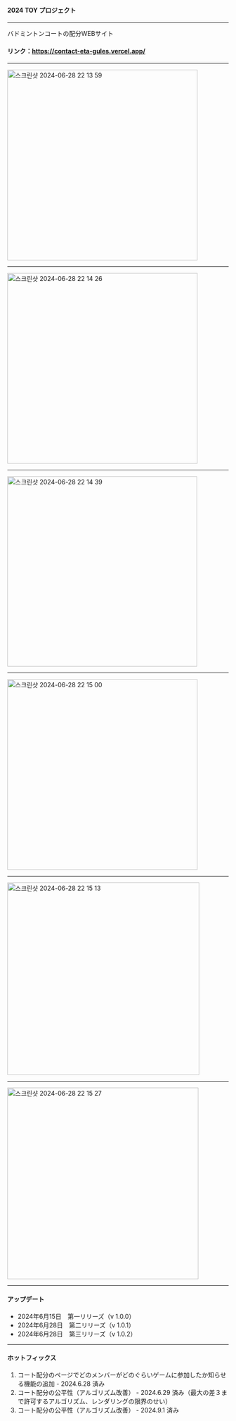 #### 2024 TOY プロジェクト

---

バドミントンコートの配分WEBサイト

#### リンク：https://contact-eta-gules.vercel.app/

---

<img width="433" alt="스크린샷 2024-06-28 22 13 59" src="https://github.com/Yang-Min-Seok/contact/assets/83502596/ad4c7192-26e5-4b69-8cda-c52fee36dd93">

---

<img width="433" alt="스크린샷 2024-06-28 22 14 26" src="https://github.com/Yang-Min-Seok/contact/assets/83502596/3966efbc-5f79-4579-bbf3-2713bc42d063">

---

<img width="432" alt="스크린샷 2024-06-28 22 14 39" src="https://github.com/Yang-Min-Seok/contact/assets/83502596/f7728239-cccd-43f2-8e98-5b41890a7271">

---

<img width="433" alt="스크린샷 2024-06-28 22 15 00" src="https://github.com/Yang-Min-Seok/contact/assets/83502596/dde95b74-f6aa-47c5-bb65-c7e4e1d00d02">

---

<img width="437" alt="스크린샷 2024-06-28 22 15 13" src="https://github.com/Yang-Min-Seok/contact/assets/83502596/57e579ae-a0c8-43cc-9432-d2b5aa9c9b08">

---

<img width="435" alt="스크린샷 2024-06-28 22 15 27" src="https://github.com/Yang-Min-Seok/contact/assets/83502596/9f27a4ed-115e-4d2e-8734-ba53a71af5f8">

---

#### アップデート
+ 2024年6月15日　第一リリーズ（v 1.0.0）
+ 2024年6月28日　第二リリーズ（v 1.0.1）
+ 2024年6月28日　第三リリーズ（v 1.0.2）

---

#### ホットフィックス
1. コート配分のページでどのメンバーがどのぐらいゲームに参加したか知らせる機能の追加 - 2024.6.28 済み
2. コート配分の公平性（アルゴリズム改善） - 2024.6.29 済み（最大の差３まで許可するアルゴリズム、レンダリングの限界のせい）
3. コート配分の公平性（アルゴリズム改善） - 2024.9.1 済み
